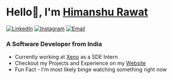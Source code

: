 # Hello👋, I'm [Himanshu Rawat][website]

[![LinkedIn][linkedinbadge]][linkedin]
[![Instagram][instabadge]][instagram]
[![Email][emailbadge]][email]

### A Software Developer from India 
- Currently working at [Xeno](https://getxeno.com) as a SDE Intern
- Checkout my Projects and Experience on my [Website][website]
- Fun Fact - I'm most likely binge watching something right now

[email]: mailto://him.raw.officia1@gmail.com
[website]: https://himraw99.vercel.app/
[linkedin]: https://linkedin.com/in/himanshu-rawat99
[instagram]: https://instagram.com/ichheissehimanshu
[linkedinbadge]: https://img.shields.io/badge/linkedin-%230077B5.svg?&style=for-the-badge&logo=linkedin&logoColor=white
[instabadge]: https://img.shields.io/badge/instagram-%23E4405F.svg?&style=for-the-badge&logo=instagram&logoColor=white
[emailbadge]: https://img.shields.io/badge/gmail-orange?&style=for-the-badge&logo=gmail&logoColor=white
